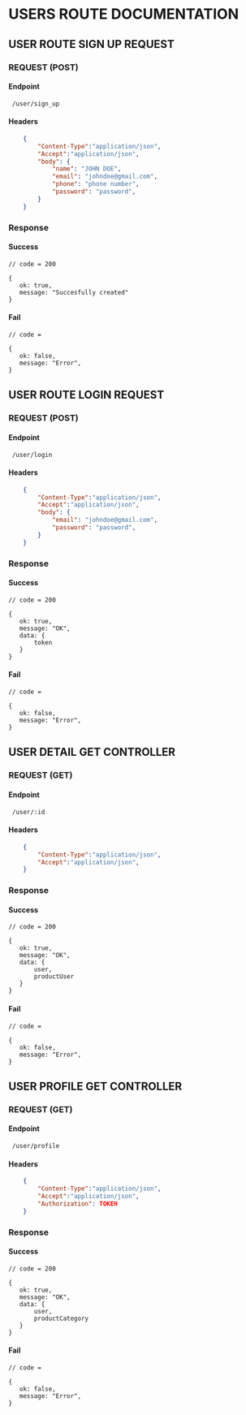 # USERS ROUTE DOCUMENTATION

## USER ROUTE SIGN UP REQUEST

### REQUEST (POST)

#### Endpoint
 
     /user/sign_up

#### Headers


```json
    { 
        "Content-Type":"application/json",
        "Accept":"application/json",
        "body": {
            "name": "JOHN DOE",
            "email": "johndoe@gmail.com",
            "phone": "phone number",
            "password": "password",
        }
    }
```

### Response

#### Success

    // code = 200

    {
       ok: true,
       message: "Succesfully created"
    }

#### Fail

    // code = 

    {
       ok: false,
       message: "Error",
    }



## USER ROUTE LOGIN REQUEST

### REQUEST (POST)

#### Endpoint
 
     /user/login

#### Headers


```json
    { 
        "Content-Type":"application/json",
        "Accept":"application/json",
        "body": { 
            "email": "johndoe@gmail.com", 
            "password": "password",
        }
    }
```

### Response

#### Success

    // code = 200

    {
       ok: true,
       message: "OK",
       data: {
           token
       }
    }

#### Fail

    // code = 

    {
       ok: false,
       message: "Error",
    }

    




## USER DETAIL GET CONTROLLER

### REQUEST (GET)

#### Endpoint
 
     /user/:id

#### Headers


```json
    { 
        "Content-Type":"application/json",
        "Accept":"application/json",
    }
```

### Response

#### Success

    // code = 200

    {
       ok: true,
       message: "OK",
       data: {
           user,
           productUser
       }
    }

#### Fail

    // code = 

    {
       ok: false,
       message: "Error",
    }





## USER PROFILE GET CONTROLLER

### REQUEST (GET)

#### Endpoint
 
     /user/profile

#### Headers


```json
    { 
        "Content-Type":"application/json",
        "Accept":"application/json",
        "Authorization": TOKEN
    }
```

### Response

#### Success

    // code = 200

    {
       ok: true,
       message: "OK",
       data: {
           user,
           productCategory
       }
    }

#### Fail

    // code = 

    {
       ok: false,
       message: "Error",
    }





 